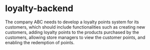 # loyalty-backend
The company ABC needs to develop a loyalty points system for its customers, which should include functionalities such as creating new customers, adding loyalty points to the products purchased by the customers, allowing store managers to view the customer points, and enabling the redemption of points.
